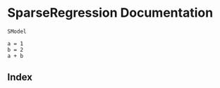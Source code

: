 # SparseRegression Documentation

```@docs
SModel
```

```@example
a = 1
b = 2
a + b
```

## Index

```@index
```
